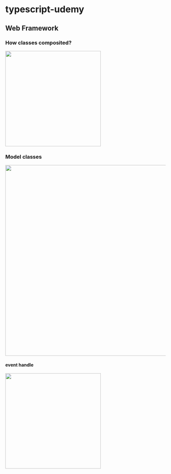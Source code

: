 # typescript-udemy

## Web Framework

### How classes composited?

<img width='300px' src="https://user-images.githubusercontent.com/44011462/104537903-2e61ad80-565e-11eb-8588-d9d550eeae38.png"/>

### Model classes

<img width='600px' src="https://user-images.githubusercontent.com/44011462/104537777-f5293d80-565d-11eb-9195-5bfef0d62826.png"/>

#### event handle
<img width='300px' src="https://user-images.githubusercontent.com/44011462/104539574-2ce5b480-5661-11eb-8082-85ce8f11a9a7.png"/>
